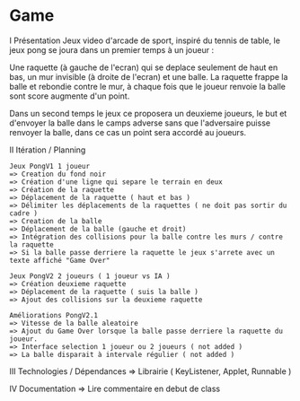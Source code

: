 # Game

I Présentation
Jeux video d'arcade de sport, inspiré du tennis de table, le jeux pong se joura dans un premier temps à un joueur :

Une raquette (à gauche de l'ecran) qui se deplace seulement de haut en bas, un mur invisible (à droite de l'ecran) et une balle. 
La raquette frappe la balle et rebondie contre le mur, à chaque fois que le joueur renvoie la balle sont score augmente d'un point.

Dans un second temps le jeux ce proposera un deuxieme joueurs, le but et d'envoyer la balle dans le camps adverse sans que l'adversaire
puisse renvoyer la balle, dans ce cas un point sera accordé au joueurs.

II Itération / Planning

	Jeux PongV1 1 joueur
	=> Creation du fond noir
	=> Création d'une ligne qui separe le terrain en deux
	=> Création de la raquette
	=> Déplacement de la raquette ( haut et bas )
	=> Délimiter les déplacements de la raquettes ( ne doit pas sortir du cadre )
	=> Creation de la balle
	=> Déplacement de la balle (gauche et droit)
	=> Intégration des collisions pour la balle contre les murs / contre la raquette
	=> Si la balle passe derriere la raquette le jeux s'arrete avec un texte affiché "Game Over"

	Jeux PongV2 2 joueurs ( 1 joueur vs IA )
	=> Création deuxieme raquette
	=> Déplacement de la raquette ( suis la balle )
	=> Ajout des collisions sur la deuxieme raquette

	Améliorations PongV2.1
	=> Vitesse de la balle aleatoire
	=> Ajout du Game Over lorsque la balle passe derriere la raquette du joueur.
	=> Interface selection 1 joueur ou 2 joueurs ( not added )
	=> La balle disparait à intervale régulier ( not added )

III Technologies / Dépendances
	=> Librairie ( KeyListener, Applet, Runnable )

IV Documentation
  => Lire commentaire en debut de class
